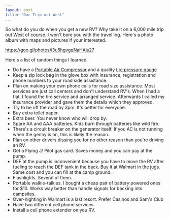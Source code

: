 ```yaml
---
layout: post  
title: "Our Trip out West"  
...
```


So what do you do when you get a new RV? Why take it on a 6,000 mile
trip out West of course. I won't bore you with the travel log. Here's a
photo album with maps and pictures if your interested.

<https://goo.gl/photos/i3u5hgvgqNaHAjs27>

Here's a list of random things I learned.

-   Do have a
    <a target="_blank" href="https://www.amazon.com/gp/product/B004B68XGC/ref=as_li_tl?ie=UTF8&camp=1789&creative=9325&creativeASIN=B004B68XGC&linkCode=as2&tag=waywards-20&linkId=16f002d7419ceb02a6b65f08d388fbf1">Portable
    Air Compressor</a> and a quality
    <a target="_blank" href="https://www.amazon.com/gp/product/B01NCX3H1G/ref=as_li_tl?ie=UTF8&camp=1789&creative=9325&creativeASIN=B01NCX3H1G&linkCode=as2&tag=waywards-20&linkId=cbbaccb57ef9d09dd383089c6df2e32b">
    tire pressure gauge</a>
-   Keep a zip lock bag in the glove box with insurance, registration
    and phone numbers to your road side assistance.
-   Plan on making your own phone calls for road size assistance. Most
    services are just call centers and don't understand RV's. When I had
    a flat, I found the tire service and arranged service. Afterwards I
    called my insurance provider and gave them the details which they
    approved.
-   Try to be off the road by 3pm. It's better for everyone.
-   Buy extra toilet paper.
-   Extra beer. You never know who will drop by.
-   Spare AA and AAA batteries. Kids burn through batteries like wild
    fire.
-   There's a circuit breaker on the generator itself. If you AC is not
    running when the genny is on, this is likely the reason.
-   Plan on other drivers dissing you for no other reason than you're
    driving an RV.
-   Get a Flying J/ Pilot gas card. Saves money and you can pay at the
    pump.
-   DEF at the pump is inconvenient because you have to move the RV
    after fueling to reach the DEF tank in the back. Buy it at Walmart
    in the jugs. Same cost and you can fill at the camp ground.
-   Flashlights. Several of them.
-   Portable walkie-talkies. I bought a cheap pair of battery powered
    ones for $10. Works way better than handle signals for backing into
    campsites.
-   Over-nighting in Walmart is a last resort. Prefer Casinos and Sam's
    Club
-   Have two different cell phone services.
-   Install a cell phone extender on you RV.
